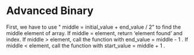 # Advanced Binary

First, we have to use " middle = initial_value + end_value / 2" to find the middle element of array.
If middle = element, return ‘element found’ and index.
If middle > element, call the function with end_value = middle - 1 .
If middle < element, call the function with start_value = middle + 1 .
